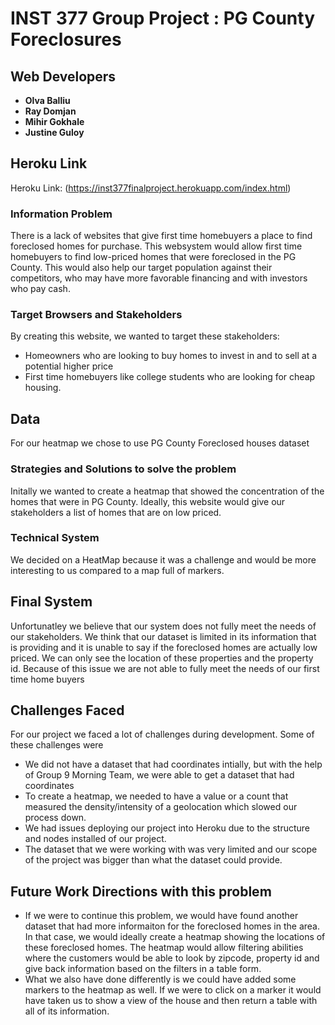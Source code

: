 # INST 377 Group Project : PG County Foreclosures

## Web Developers

* **Olva Balliu** 
* **Ray Domjan** 
* **Mihir Gokhale** 
* **Justine Guloy** 

## Heroku Link 
Heroku Link: (https://inst377finalproject.herokuapp.com/index.html)

### Information Problem 
There is a lack of websites that give first time homebuyers a place to find foreclosed homes for purchase. This websystem would allow first time homebuyers to find low-priced homes that were foreclosed in the PG County.
This would also help our target population against their competitors, who may have more favorable financing and with investors who pay cash.

### Target Browsers and Stakeholders
By creating this website, we wanted to target these stakeholders: 
* Homeowners who are looking to buy homes to invest in and to sell at a potential higher price
* First time homebuyers like college students who are looking for cheap housing. 

## Data
For our heatmap we chose to use PG County Foreclosed houses dataset 

### Strategies and Solutions to solve the problem
Initally we wanted to create a heatmap that showed the concentration of the homes that were in PG County. Ideally, this website would give our stakeholders a list of homes that are on low priced. 

### Technical System 
We decided on a HeatMap because it was a challenge and would be more interesting to us compared to a map full of markers.

## Final System
Unfortunatley we believe that our system does not fully meet the needs of our stakeholders. We think that our dataset is limited in its information that is providing and it is unable to say if the foreclosed homes are actually low priced. We can only see the location of these properties and the property id. Because of this issue we are not able to fully meet the needs of our first time home buyers

## Challenges Faced
For our project we faced a lot of challenges during development. Some of these challenges were 

* We did not have a dataset that had coordinates intially, but with the help of Group 9 Morning Team, we were able to get a dataset that had coordinates
* To create a heatmap, we needed to have a value or a count that measured the density/intensity of a geolocation which slowed our process down. 
* We had issues deploying our project into Heroku due to the structure and nodes installed of our project. 
* The dataset that we were working with was very limited and our scope of the project was bigger than what the dataset could provide. 


## Future Work Directions with this problem 
* If we were to continue this problem, we would have found another dataset that had more informaiton for the foreclosed homes in the area. In that case, we would ideally create a heatmap showing the locations of these foreclosed homes. The heatmap would allow filtering abilities where the customers would be able to look by zipcode, property id and give back information based on the filters in a table form.
* What we also have done differently is we could have added some markers to the heatmap as well. If we were to click on a marker it would have taken us to show a view of the house and then return a table with all of its information.  




